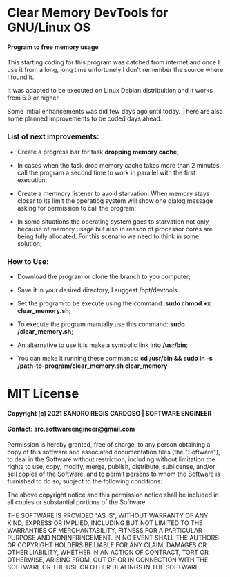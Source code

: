 # Clear Memory DevTools for GNU/Linux OS

<h4>Program to free memory usage</h4>

This starting coding for this program was catched from internet and once I use it from a long, long time unfortunely I don't remember the source where I found it.

It was adapted to be executed on Linux Debian distribuition and it works from 6.0 or higher.

Some initial enhancements was did few days ago until today. There are also some planned improvements to be coded days ahead.

<h3>List of next improvements:</h3>

* Create a progress bar for task **dropping memory cache**;

* In cases when the task drop memory cache takes more than 2 minutes, call the program a second time to work in parallel with the first execution;

* Create a memnory listener to avoid starvation. When memory stays closer to its limit the operatiog system will show one dialog message asking for permission to call the program;

* In some situations the operating system goes to starvation not only because of memory usage but also in reason of processor cores are being fully allocated. For this scenario we need to think in some solution;

<h3>How to Use:</h3>

* Download the program or clone the branch to you computer;

* Save it in your desired directory, I suggest /opt/devtools

* Set the program to be execute using the command: **sudo chmod +x clear_memory.sh**;

* To execute the program manually use this command: **sudo <path-to-program>/clear_memory.sh**;

* An alternative to use it is make a symbolic link into **/usr/bin**;

* You can make it running these commands: **cd /usr/bin && sudo ln -s /path-to-program/clear_memory.sh clear_memory**

<h1>MIT License</h1>

<h4>Copyright (c) 2021 SANDRO REGIS CARDOSO | SOFTWARE ENGINEER</h4>

<h4>Contact: src.softwareengineer@gmail.com</h4>

Permission is hereby granted, free of charge, to any person obtaining a copy
of this software and associated documentation files (the "Software"), to deal
in the Software without restriction, including without limitation the rights
to use, copy, modify, merge, publish, distribute, sublicense, and/or sell
copies of the Software, and to permit persons to whom the Software is
furnished to do so, subject to the following conditions:

The above copyright notice and this permission notice shall be included in all
copies or substantial portions of the Software.

THE SOFTWARE IS PROVIDED "AS IS", WITHOUT WARRANTY OF ANY KIND, EXPRESS OR
IMPLIED, INCLUDING BUT NOT LIMITED TO THE WARRANTIES OF MERCHANTABILITY,
FITNESS FOR A PARTICULAR PURPOSE AND NONINFRINGEMENT. IN NO EVENT SHALL THE
AUTHORS OR COPYRIGHT HOLDERS BE LIABLE FOR ANY CLAIM, DAMAGES OR OTHER
LIABILITY, WHETHER IN AN ACTION OF CONTRACT, TORT OR OTHERWISE, ARISING FROM,
OUT OF OR IN CONNECTION WITH THE SOFTWARE OR THE USE OR OTHER DEALINGS IN THE
SOFTWARE.